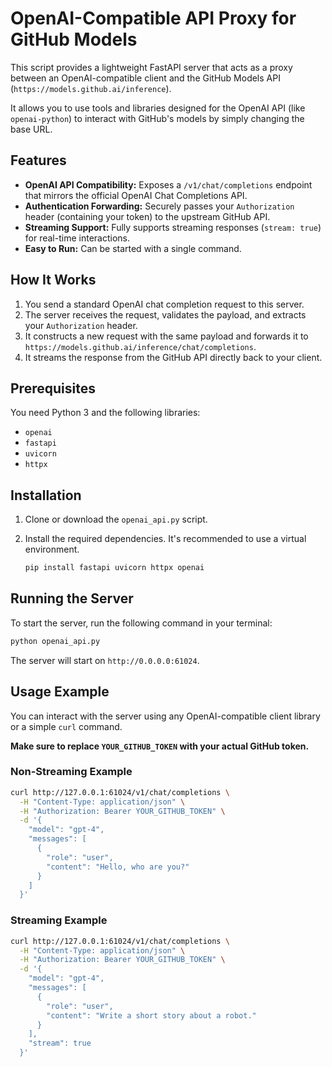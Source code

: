 # OpenAI-Compatible API Proxy for GitHub Models

This script provides a lightweight FastAPI server that acts as a proxy between an OpenAI-compatible client and the GitHub Models API (`https://models.github.ai/inference`).

It allows you to use tools and libraries designed for the OpenAI API (like `openai-python`) to interact with GitHub's models by simply changing the base URL.

## Features

- **OpenAI API Compatibility:** Exposes a `/v1/chat/completions` endpoint that mirrors the official OpenAI Chat Completions API.
- **Authentication Forwarding:** Securely passes your `Authorization` header (containing your token) to the upstream GitHub API.
- **Streaming Support:** Fully supports streaming responses (`stream: true`) for real-time interactions.
- **Easy to Run:** Can be started with a single command.

## How It Works

1.  You send a standard OpenAI chat completion request to this server.
2.  The server receives the request, validates the payload, and extracts your `Authorization` header.
3.  It constructs a new request with the same payload and forwards it to `https://models.github.ai/inference/chat/completions`.
4.  It streams the response from the GitHub API directly back to your client.

## Prerequisites

You need Python 3 and the following libraries:
- `openai`
- `fastapi`
- `uvicorn`
- `httpx`

## Installation

1.  Clone or download the `openai_api.py` script.
2.  Install the required dependencies. It's recommended to use a virtual environment.

    ```bash
    pip install fastapi uvicorn httpx openai
    ```

## Running the Server

To start the server, run the following command in your terminal:

```bash
python openai_api.py
```

The server will start on `http://0.0.0.0:61024`.

## Usage Example

You can interact with the server using any OpenAI-compatible client library or a simple `curl` command.

**Make sure to replace `YOUR_GITHUB_TOKEN` with your actual GitHub token.**

### Non-Streaming Example

```bash
curl http://127.0.0.1:61024/v1/chat/completions \
  -H "Content-Type: application/json" \
  -H "Authorization: Bearer YOUR_GITHUB_TOKEN" \
  -d '{
    "model": "gpt-4",
    "messages": [
      {
        "role": "user",
        "content": "Hello, who are you?"
      }
    ]
  }'
```

### Streaming Example

```bash
curl http://127.0.0.1:61024/v1/chat/completions \
  -H "Content-Type: application/json" \
  -H "Authorization: Bearer YOUR_GITHUB_TOKEN" \
  -d '{
    "model": "gpt-4",
    "messages": [
      {
        "role": "user",
        "content": "Write a short story about a robot."
      }
    ],
    "stream": true
  }'
```
